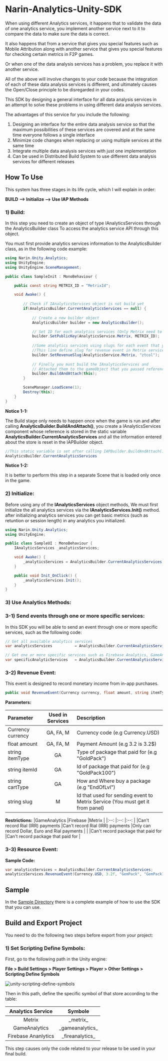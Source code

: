 # Narin-Analytics-Unity-SDK
When using different Analytics services, it happens that to validate the data of one analytics service, you implement another service next to it to compare the data to make sure the data is correct.

It also happens that from a service that gives you special features such as Mobile Attribution along with another service that gives you special features for checking certain metrics in F2P games.

Or when one of the data analysis services has a problem, you replace it with another service.

All of the above will involve changes to your code because the integration of each of these data analysis services is different, and ultimately causes the Open/Close principle to be disregarded in your codes.

This SDK by designing a general interface for all data analysis services in an attempt to solve these problems in using different data analysis services.

The advantages of this service for you include the following:

1) Designing an interface for the entire data analysis service so that the maximum possibilities of these services are covered and at the same time everyone follows a single interface
2) Minimize code changes when replacing or using multiple services at the same time
3) Integrate multiple data analysis services with just one implementation
4) Can be used in Distributed Build System to use different data analysis services for different releases

## How To Use
This system has three stages in its life cycle, which I will explain in order:

**BUILD --> Initialize --> Use IAP Methods**

### 1) Build:
In this step you need to create an object of type IAnalyticsServices through the AnalyticsBuilder class To access the analytics service API through this object.

You must first provide analytics services information to the AnalyticsBuilder class, as in the following code example:

```csharp
using Narin.Unity.Analytics;
using UnityEngine;
using UnityEngine.SceneManagement;

public class SampleInit : MonoBehaviour {

    public const string METRIX_ID = "MetrixId";

    void Awake() {
    
        // Check if IAnalyticsServices object is not build yet
        if(AnalyticsBuilder.CurrentAnalyticsServices == null) {
            
            // Create a new builder object
            AnalyticsBuilder builder = new AnalyticsBuilder();

            // Set ID for each analytics services (Only Metrix need to pass ID in code)
            builder.SetPublicKey(AnalyticsService.Metrix, METRIX_ID);
            
            //Some analytics services using slugs for each event that you sent
            //This line define slug for revenue event in Metrix service
            builder.SetRevenueSlug(AnalyticsService.Metrix, "ztcol");
            
            // Finally you must build the IAnalyticsServices and 
            // Attached them to the gameObject that you passed reference as a parameter
            builder.BuildAndAttach(this);
        }

        SceneManager.LoadScene(1);
        Destroy(this);
    }
}
```
**Notice 1-1:**

The Build stage only needs to happen once when the game is run and after calling **AnalyticsBuilder.BuildAndAttach()**, you create a IAnalyticsServices component whose reference is stored in the static variable **AnalyticsBuilder.CurrentAnalyticsServices** and all the information entered about the store is reset in the IAPBuilder object.

``` csharp
//This static variable is set after calling IAPBuilder.BuildAndAttach()
AnalyticsBuilder.CurrentAnalyticsServices
```
**Notice 1-2:**

It is better to perform this step in a separate Scene that is loaded only once in the game.

### 2) Initialize:
Before using any of the **IAnalyticsServices** object methods, We must first initialize the all analytics services via the **IAnalyticsServices.Init()** method. after initializing analytics services you can get basic metrics (such as retuntion or session length) in any analytics you initialized.

```csharp
using Narin.Unity.Analytics;
using UnityEngine;

public class SampleUI : MonoBehaviour {
    IAnalyticsServices _analyticsServices;

    void Awake() {
        _analyticsServices = AnalyticsBuilder.CurrentAnalyticsServices;    
    }

    public void Init_OnClick() {
        _analyticsServices.Init();
    }
}
```
### 3) Use Analytics Methods:

### 3-1) Send events through one or more specific services:
In this SDK you will be able to send an event through one or more specific services, such as the following code:
```csharp
// Get all available analytics services
var analyticsServices          = AnalyticsBuilder.CurrentAnalyticsServices;

// Get one or more specific services such as Firebase Analytics, GameAnalytics or ...
var specificAnalyticServices   = AnalyticsBuilder.CurrentAnalyticsServices.GetService(AnalyticsService.FirebaseAnalytics, AnalyticsService.GameAnalytics);

```

### 3-2) Revenue Event:
This event is designed to record monetary income from in-app purchases.

``` csharp
public void RevenueEvent(Currency currency, float amount, string itemType, string itemId, string cartType, string slug=null);
```
**Parameters:**

|Parameter          | Used in Services  | Description |
|:--                |:--:               |:--|
|Currency currency  |GA, FA, M          |Currency code (e.g Currency.USD)                                               |
|float amount       |GA, FA, M          |Payment Amount (e.g 3.2 is 3.2$)                                               |
|string itemType    |GA                 |Type of package that paid for (e.g "GoldPack")                                 |
|string itemId      |GA                 |Id of package that paid for (e.g "GoldPack100")                                |
|string cartType    |GA                 |How and Where buy a package (e.g "EndOfLvl")                                   |
|string slug        |M                  |Id that used for sending event to Metrix Service (You must get it from panel)  |

**Restrictions:**
|GameAnalytics                      |Firebase                           |Metrix |
|:--:                               |:--:                               |:--:   |
|Can't record Rial (IRR) payments   |Can't record Rial (IRR) payments   |Only can record Dollar, Euro and Rial payments |
|                                   |Can't record package that paid for |Can't record package that paid for             |

### 3-3) Resource Event:

**Sample Code:**
```csharp
var analyticsServices = AnalyticsBuilder.CurrentAnalyticsServices;
analyticsServices.RevenueEvent(Currency.USD, 3.2f, "GemPack", "GemPack100", "MainMenuOnClick", "MetrixSlug");
```
## Sample
In the [Sample Directory](https://github.com/Narin-Games/Narin-Analytics-Unity-SDK/tree/master/narin-analytics-sdk_unity/Assets/NarinAnalyticsSDK/Sample) there is a complete example of how to use the SDK that you can use.

## Build and Export Project

You need to do the following two steps before export from your project:

### 1) Set Scripting Define Symbols:
First, go to the following path in the Unity engine:

**File > Build Settings > Player Settings > Player > Other Settings > Scripting Define Symbols**

![unity-scripting-define-symbols]()

Then in this path, define the specific symbol of that store according to the table:

| Analytics Service     | Symbole           |
| :--:                  | :--:              |
| Metrix                | \_metrix_         |
| GameAnalytics         | \_gameanalytics_  |
| Firebase Ananlytics   | \_fireanalytics_  |


This step causes only the code related to your release to be used in your final build.

